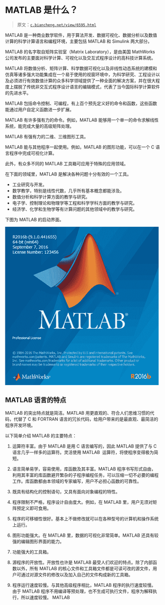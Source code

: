 # MATLAB 是什么？

> 原文：[`c.biancheng.net/view/6595.html`](http://c.biancheng.net/view/6595.html)

MATLAB 是一种商业数学软件，用于算法开发、数据可视化、数据分析以及数值计算的科学计算语言和编程环境，主要包括 MATLAB 和 Simulink 两大部分。

MATLAB 的名字取自矩阵实验室（Matrix Laboratory），是由美国 MathWorks 公司发布的主要面对科学计算、可视化以及交互式程序设计的高科技计算系统。

MATLAB 将数值分析、矩阵计算、科学数据可视化以及非线性动态系统的建模和仿真等诸多强大功能集成在一个易于使用的视窗环境中，为科学研究、工程设计以及必须进行有效数值计算的众多科学领域提供了一种全面的解决方案，并在很大程度上摆脱了传统非交互式程序设计语言的编辑模式，代表了当今国际科学计算软件的先进水平。

MATLAB 包括命令控制、可编程，有上百个预先定义好的命令和函数，这些函数能通过用户自定义函数进一步扩展。

MATLAB 有许多强有力的命令。例如，MATLAB 能够用一个单一的命令求解线性系统，能完成大量的高级矩阵处理。

MATLAB 有强有力的二维、三维图形工具。

MATLAB 能与其他程序一起使用。例如，MATLAB 的图形功能，可以在一个 C 语言程序中完成可视化计算。

此外，有众多不同的 MATLAB 工具箱可应用于特殊的应用领域。

在下面的领域里，MATLAB 是解决各种问题十分有效的一个工具。

*   工业研究与开发。
*   数学教学，特别是线性代数，几乎所有基本概念都能涉及。
*   数值分析和科学计算方面的教学与研究。
*   电子学、控制理论和物理学等工程和科学学科方面的教学与研究。
*   经济学、化学和生物学等有计算问题的其他领域中的教学与研究。

下图为 MATLAB 的启动界面。

![MATLAB 启动界面](img/51f18f7f9f7826fa38c12af60825f001.png)

## MATLAB 语言的特点

MATLAB 的突出特点就是简洁。MATLAB 用更直观的、符合人们思维习惯的代码，代替了 C 和 FORTRAN 语言的冗长代码，给用户带来的是最直观、最简洁的程序开发环境。

以下简单介绍 MATLAB 的主要特点：

1) 运算符丰富。由于 MATLAB 是用 C 语言编写的，因此 MATLAB 提供了与 C 语言几乎一样多的运算符。灵活使用 MATLAB  运算符，将使程序变得极为简短。

2) 语言简单易学，容易使用，库函数及其丰富。MATLAB 程序书写形式自由，利用其丰富的库函数避开繁杂的子程序编程任务，可以压缩一切不必要的编程工作。库函数都由本领域的专家编写，用户不必担心函数的可靠性。

3) 既具有结构化的控制语句，又具有面向对象编程的特性。

4) 程序限制不严格，程序设计自由度大。例如，在 MATLAB 里，用户无须对矩阵预定义即可食用。

5) 程序的可移植性很好。基本上不做修改就可以在各种型号的计算机和操作系统上运行。

6) 图形功能强大。在 MATLAB 里，数据的可视化非常简单。MATLAB 还具有较强的编辑图形界面的能力。

7) 功能强大的工具箱。

8) 源程序的开放性。开放性也许是 MATLAB 最受人们欢迎的特点。除了内部函数以外，所有 MATLAB 的核心文件和工具箱文件都是可读可改的源文件，用户可通过对源文件的修改以及加入自己的文件构成新的工具箱。

9) 程序运行速度较慢。与其他高级程序相比，MATLAB 程序的执行速度较慢。由于 MATLAB 程序不用编译等预处理，也不生成可执行文件，程序为解释执行，所以速度较慢。
MATLAB